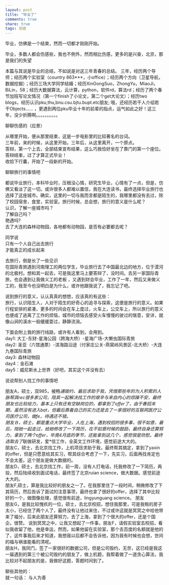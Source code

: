 ```yaml
---
layout: post
title: "毕业了" 
comments: true
share: true
tags: 总结
---
```





毕业，仿佛是一个结束，然而一切都才刚刚开始。

毕业，多数人都会伤感些，我也不例外，然而相比伤感，更多的是兴奋，北京，那是我们的失望

本篇与其说是毕业的总结，不如说是对这三年青春的总结。
三年，经历两个导师；经历两个实验室（country 863***，小office）；经历两个方向（卫星导航，数据挖掘）；经历三场大学同学结婚；经历XinGongSuo，ZhongYu，MiaoJi，BiLin，58；经历大数据算法，云计算，python，软件rd，算法rd；经历了两个春节加班写论文情况（第一个finish了小论文，第二个get大论文）；经历two blogs，经历认识pku,thu,bnu.csu.bjtu.bupt.etc朋友; 哦，还经历若干人介绍若干Objects...... ，更遇到两位pku毕业十年的前辈的指点，运气如此之好！这三年，没少折腾啊。。。。。。。。。。


聊聊伤感的（应景）

从哪里开始，便从那里结束，这是一步电影里的比较著名的台词。<br>
三年前，来的时候，从这里开始，三年后，从这里离开，一个原点。<br>
答辩，第一个上去，全部结束宣布结果，这么巧我恰好坐在了靠门的第一个座位。答辩结束，过了才算正式毕业！<br>
收拾下行囊，开始了一段新的开始。<br>

聊聊旅行的事情吧

都说毕业旅行，本科毕业时，压根没心情，研究生毕业，心情有了一点，但是，仿佛又看淡了这一切。或许很多人都难以置信，我在大连读书，最终选择毕业旅行也选择了这座城市。确实，这里的一切与我而言都是陌生的，我哪里都没有去过，除了校园宿舍，食堂，实验室。旅行时候，总会想，旅行的意义是什么呢？
<br>认识，了解一座城市吗？<br>
了解自己吗？<br>
艳遇吗?<br>
去了大连的森林动物园，各地都有动物园，是否有必要都去呢？

同学说<br>
只有一个人自己出去旅行<br>
才能真正的成长起来<br>

去旅行，倒是长了一些见识<br>
在国际青旅遇到河南理工的两位学生，毕业旅行去了中国最北边的地方，位于漠河的北极村。想和其一起去，可是我这里马上要答辩了，没时间。去另一家国际青旅，也会遇到让我做义工的老板 ，又遇到财会毕业，工作了一年，然后又来做义工的，我至今也没明白是为什么，或许他跟我说了，我忘记了吧。

说到旅行的意义，认认真真的想想，应该真的有这些：<br>
旅行，认识陌生人，人对于陌生的好奇心的追寻与探索，这便是旅行的意义。如果行程安排的紧凑，更多的时间会在车上度过，火车上，公交车上，所以旅行的意义也便成了逃离了工作的烦恼，城市的烦恼去感受火车慢慢的驶过的惬意，安详，就像山涧的溪水一般缓缓耍过，静静流淌。

下面会附上我的旅行线路，或许有人看到，会用到。<br>
day1: 大工-东财-星海公园（跨海大桥）-星海广场-大懒虫国际青旅<br>
day2: 圣亚（六馆通票）-滨海路沿途（付家庄公关-燕窝岭风景区-北大桥）-大连九巷国际青旅<br>
day3: 森林动物园<br>
day4：金石滩<br>
day5：威尼斯水上世界（好吧，其实这个并没有去）

说说帮别人找工作的事情吧

朋友A，硕士，双985，被畅*通毁约，最后求助于我，凭借那些年的为人积累的人脉帮其rec很多家公司，陪其一起解决找工作的艰辛与来自内心的烦躁不安，最终朋友也比较给力，基本上只有还有空缺岗位的，都拿到了offer了，由于春招末期，虽然没有进入bat，但最后靠着自己的实力还是去了一家很好的互联网医疗公司医疗公司，做fe，待遇还不错。
<br>朋友Ｂ，硕士，都是重点大学毕业，人在上海，遇到校招的很多事，很不如意，最后，陪她一起走过，给她修改了一下简历，在不如意时候的鼓励，最终自身还算努力，拿到了两个offer，毕竟4月底的季节，还能拿到这几个，感觉很是欣慰。最终选取去了*联做研发，爱*信工作，全英文工作环境，感觉前途大大的。
<br>朋友C，硕士，去北京找工作，上机项目求助于我，最终帮其搞定，拿到了yaxin的offer，但是只愿意给其实习，帮其综合考虑了一下，先实习，后面再找肯定也不会太差。这个朋友是做大数据的。
<br>朋友D，硕士，去北京找工作，前一周，没有人打电话，托我修改了一下简历，再投，然后陆续收到面试电话，最终签了北京ruian science，做大数据。感觉前途大大的。
<br>朋友F,硕士，算是我比较好的朋友之一了。在我那里住了一段时间，稍微修改了下其简历，然后告诉了面试的注意事项，最终也拿了很好的offer，选择了其中比较好的一个，做图像处理，感觉很有前途，lingyunguang science。
朋友
<br>朋友G，是我比较愧疚的一位，硕士，去北京校招，想住我那里，可是我租的房子太小，已经住了两个人了，最终没有让他过来住，不过或许这就是冥冥之中给他带来了福分，后来此朋友还算努力，去了上海，拿到了个很大的offer，还是个国企。很赞。
说到冥冥之中，让我又想起了一件事，朋友F，请假实验室去校招，看似我收留了他，他是幸运，然而，如果他留在实验室，那个去百度的名额就是他的了，这件事我后来才知道，我想我以后都不会告诉他，因为我有时候也会想，世间的福与祸谁能看的清呢。
<br>朋友H，我同门，签了一家很好的数据公司，但是公司毁约，无奈，这已经是我这一届遇到的第三个被公司毁约的朋友了，做上机题，我帮着做了一道贪心算法，我比较对不起朋友的是，我做好这题，答题时间到了。

聊些其他的：
<br>就一句话：  与人为善
